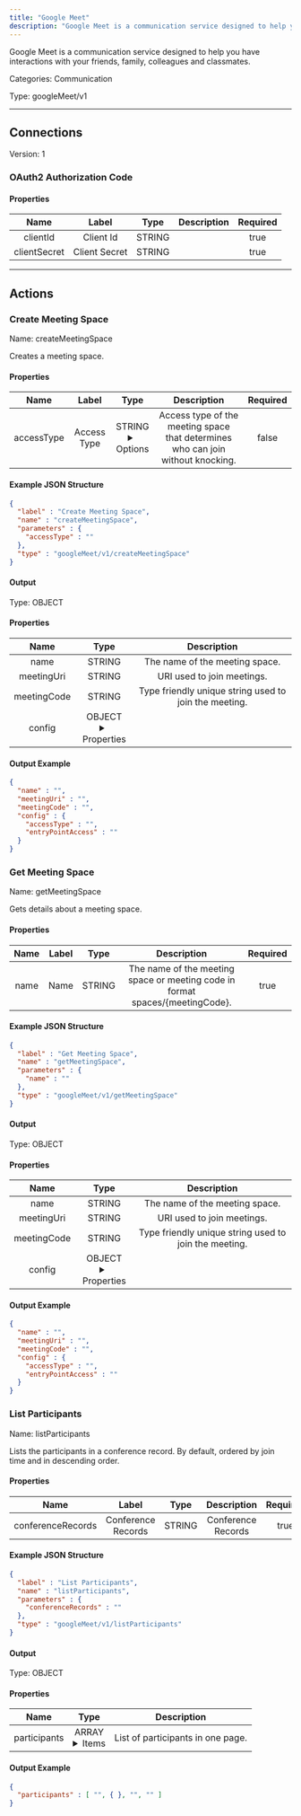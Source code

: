```yaml
---
title: "Google Meet"
description: "Google Meet is a communication service designed to help you have interactions with your friends, family, colleagues and classmates."
---
```


Google Meet is a communication service designed to help you have interactions with your friends, family, colleagues and classmates.


Categories: Communication


Type: googleMeet/v1

<hr />



## Connections

Version: 1


### OAuth2 Authorization Code

#### Properties

|      Name       |      Label     |     Type     |     Description     | Required |
|:---------------:|:--------------:|:------------:|:-------------------:|:--------:|
| clientId | Client Id | STRING |  | true |
| clientSecret | Client Secret | STRING |  | true |





<hr />



## Actions


### Create Meeting Space
Name: createMeetingSpace

Creates a meeting space.

#### Properties

|      Name       |      Label     |     Type     |     Description     | Required |
|:---------------:|:--------------:|:------------:|:-------------------:|:--------:|
| accessType | Access Type | STRING <details> <summary> Options </summary> ACCESS_TYPE_UNSPECIFIED, OPEN, TRUSTED, RESTRICTED </details> | Access type of the meeting space that determines who can join without knocking. | false |

#### Example JSON Structure
```json
{
  "label" : "Create Meeting Space",
  "name" : "createMeetingSpace",
  "parameters" : {
    "accessType" : ""
  },
  "type" : "googleMeet/v1/createMeetingSpace"
}
```

#### Output



Type: OBJECT


#### Properties

|     Name     |     Type     |     Description     |
|:------------:|:------------:|:-------------------:|
| name | STRING | The name of the meeting space. |
| meetingUri | STRING | URI used to join meetings. |
| meetingCode | STRING | Type friendly unique string used to join the meeting. |
| config | OBJECT <details> <summary> Properties </summary> {STRING\(accessType), STRING\(entryPointAccess)} </details> |  |




#### Output Example
```json
{
  "name" : "",
  "meetingUri" : "",
  "meetingCode" : "",
  "config" : {
    "accessType" : "",
    "entryPointAccess" : ""
  }
}
```


### Get Meeting Space
Name: getMeetingSpace

Gets details about a meeting space.

#### Properties

|      Name       |      Label     |     Type     |     Description     | Required |
|:---------------:|:--------------:|:------------:|:-------------------:|:--------:|
| name | Name | STRING | The name of the meeting space or meeting code in format spaces/{meetingCode}. | true |

#### Example JSON Structure
```json
{
  "label" : "Get Meeting Space",
  "name" : "getMeetingSpace",
  "parameters" : {
    "name" : ""
  },
  "type" : "googleMeet/v1/getMeetingSpace"
}
```

#### Output



Type: OBJECT


#### Properties

|     Name     |     Type     |     Description     |
|:------------:|:------------:|:-------------------:|
| name | STRING | The name of the meeting space. |
| meetingUri | STRING | URI used to join meetings. |
| meetingCode | STRING | Type friendly unique string used to join the meeting. |
| config | OBJECT <details> <summary> Properties </summary> {STRING\(accessType), STRING\(entryPointAccess)} </details> |  |




#### Output Example
```json
{
  "name" : "",
  "meetingUri" : "",
  "meetingCode" : "",
  "config" : {
    "accessType" : "",
    "entryPointAccess" : ""
  }
}
```


### List Participants
Name: listParticipants

Lists the participants in a conference record. By default, ordered by join time and in descending order.

#### Properties

|      Name       |      Label     |     Type     |     Description     | Required |
|:---------------:|:--------------:|:------------:|:-------------------:|:--------:|
| conferenceRecords | Conference Records | STRING | Conference Records | true |

#### Example JSON Structure
```json
{
  "label" : "List Participants",
  "name" : "listParticipants",
  "parameters" : {
    "conferenceRecords" : ""
  },
  "type" : "googleMeet/v1/listParticipants"
}
```

#### Output



Type: OBJECT


#### Properties

|     Name     |     Type     |     Description     |
|:------------:|:------------:|:-------------------:|
| participants | ARRAY <details> <summary> Items </summary> [STRING\($name), {}\($user), STRING\($earliestStartTime), STRING\($latestEndTime)] </details> | List of participants in one page. |




#### Output Example
```json
{
  "participants" : [ "", { }, "", "" ]
}
```




